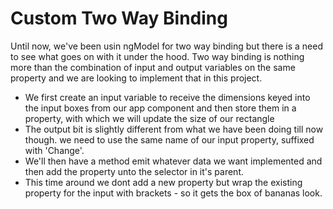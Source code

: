 # Custom Two Way Binding
Until now, we've been usin ngModel for two way binding but there is a need to see what goes on with it under the hood. 
Two way binding is nothing more than the combination of input and output variables on the same property and we are looking to implement that in this project.

* We first create an input variable to receive the dimensions keyed into the input boxes from our app component and then store them in a property, with which we will update the size of our rectangle
* The output bit is slightly different from what we have been doing till now though. we need to use the same name of our input property, suffixed with 'Change'.
* We'll then have a method emit whatever data we want implemented and then add the property unto the selector in it's parent.
* This time around we dont add a new property but wrap the existing property for the input with brackets - so it gets the box of bananas look.